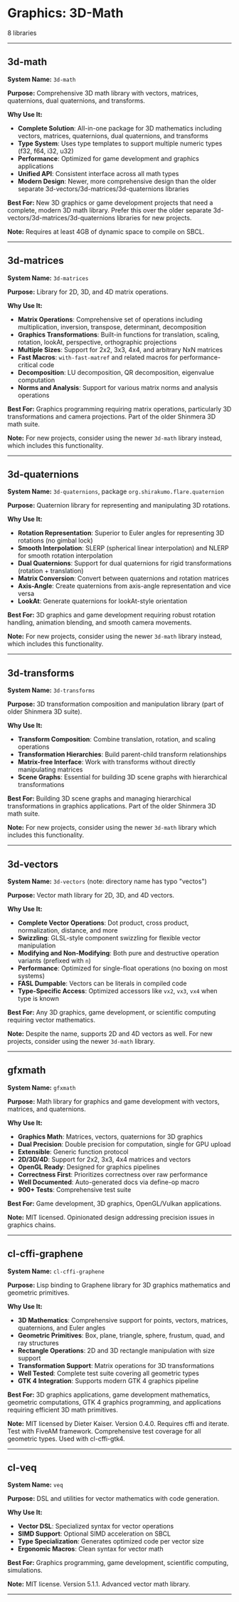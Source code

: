 # Graphics: 3D-Math

8 libraries

---

## 3d-math

**System Name:** `3d-math`

**Purpose:** Comprehensive 3D math library with vectors, matrices, quaternions, dual quaternions, and transforms.

**Why Use It:**
- **Complete Solution**: All-in-one package for 3D mathematics including vectors, matrices, quaternions, dual quaternions, and transforms
- **Type System**: Uses type templates to support multiple numeric types (f32, f64, i32, u32)
- **Performance**: Optimized for game development and graphics applications
- **Unified API**: Consistent interface across all math types
- **Modern Design**: Newer, more comprehensive design than the older separate 3d-vectors/3d-matrices/3d-quaternions libraries

**Best For:** New 3D graphics or game development projects that need a complete, modern 3D math library. Prefer this over the older separate 3d-vectors/3d-matrices/3d-quaternions libraries for new projects.

**Note:** Requires at least 4GB of dynamic space to compile on SBCL.

---


## 3d-matrices

**System Name:** `3d-matrices`

**Purpose:** Library for 2D, 3D, and 4D matrix operations.

**Why Use It:**
- **Matrix Operations**: Comprehensive set of operations including multiplication, inversion, transpose, determinant, decomposition
- **Graphics Transformations**: Built-in functions for translation, scaling, rotation, lookAt, perspective, orthographic projections
- **Multiple Sizes**: Support for 2x2, 3x3, 4x4, and arbitrary NxN matrices
- **Fast Macros**: `with-fast-matref` and related macros for performance-critical code
- **Decomposition**: LU decomposition, QR decomposition, eigenvalue computation
- **Norms and Analysis**: Support for various matrix norms and analysis operations

**Best For:** Graphics programming requiring matrix operations, particularly 3D transformations and camera projections. Part of the older Shinmera 3D math suite.

**Note:** For new projects, consider using the newer `3d-math` library instead, which includes this functionality.

---


## 3d-quaternions

**System Name:** `3d-quaternions`, package `org.shirakumo.flare.quaternion`

**Purpose:** Quaternion library for representing and manipulating 3D rotations.

**Why Use It:**
- **Rotation Representation**: Superior to Euler angles for representing 3D rotations (no gimbal lock)
- **Smooth Interpolation**: SLERP (spherical linear interpolation) and NLERP for smooth rotation interpolation
- **Dual Quaternions**: Support for dual quaternions for rigid transformations (rotation + translation)
- **Matrix Conversion**: Convert between quaternions and rotation matrices
- **Axis-Angle**: Create quaternions from axis-angle representation and vice versa
- **LookAt**: Generate quaternions for lookAt-style orientation

**Best For:** 3D graphics and game development requiring robust rotation handling, animation blending, and smooth camera movements.

**Note:** For new projects, consider using the newer `3d-math` library instead, which includes this functionality.

---


## 3d-transforms

**System Name:** `3d-transforms`

**Purpose:** 3D transformation composition and manipulation library (part of older Shinmera 3D suite).

**Why Use It:**
- **Transform Composition**: Combine translation, rotation, and scaling operations
- **Transformation Hierarchies**: Build parent-child transform relationships
- **Matrix-free Interface**: Work with transforms without directly manipulating matrices
- **Scene Graphs**: Essential for building 3D scene graphs with hierarchical transformations

**Best For:** Building 3D scene graphs and managing hierarchical transformations in graphics applications. Part of the older Shinmera 3D math suite.

**Note:** For new projects, consider using the newer `3d-math` library which includes this functionality.

---


## 3d-vectors

**System Name:** `3d-vectors` (note: directory name has typo "vectos")

**Purpose:** Vector math library for 2D, 3D, and 4D vectors.

**Why Use It:**
- **Complete Vector Operations**: Dot product, cross product, normalization, distance, and more
- **Swizzling**: GLSL-style component swizzling for flexible vector manipulation
- **Modifying and Non-Modifying**: Both pure and destructive operation variants (prefixed with `n`)
- **Performance**: Optimized for single-float operations (no boxing on most systems)
- **FASL Dumpable**: Vectors can be literals in compiled code
- **Type-Specific Access**: Optimized accessors like `vx2`, `vx3`, `vx4` when type is known

**Best For:** Any 3D graphics, game development, or scientific computing requiring vector mathematics.

**Note:** Despite the name, supports 2D and 4D vectors as well. For new projects, consider using the newer `3d-math` library.

---


## gfxmath

**System Name:** `gfxmath`

**Purpose:** Math library for graphics and game development with vectors, matrices, and quaternions.

**Why Use It:**
- **Graphics Math**: Matrices, vectors, quaternions for 3D graphics
- **Dual Precision**: Double precision for computation, single for GPU upload
- **Extensible**: Generic function protocol
- **2D/3D/4D**: Support for 2x2, 3x3, 4x4 matrices and vectors
- **OpenGL Ready**: Designed for graphics pipelines
- **Correctness First**: Prioritizes correctness over raw performance
- **Well Documented**: Auto-generated docs via define-op macro
- **900+ Tests**: Comprehensive test suite

**Best For:** Game development, 3D graphics, OpenGL/Vulkan applications.

**Note:** MIT licensed. Opinionated design addressing precision issues in graphics chains.

---


## cl-cffi-graphene

**System Name:** `cl-cffi-graphene`

**Purpose:** Lisp binding to Graphene library for 3D graphics mathematics and geometric primitives.

**Why Use It:**
- **3D Mathematics**: Comprehensive support for points, vectors, matrices, quaternions, and Euler angles
- **Geometric Primitives**: Box, plane, triangle, sphere, frustum, quad, and ray structures
- **Rectangle Operations**: 2D and 3D rectangle manipulation with size support
- **Transformation Support**: Matrix operations for 3D transformations
- **Well Tested**: Complete test suite covering all geometric types
- **GTK 4 Integration**: Supports modern GTK 4 graphics pipeline

**Best For:** 3D graphics applications, game development mathematics, geometric computations, GTK 4 graphics programming, and applications requiring efficient 3D math primitives.

**Note:** MIT licensed by Dieter Kaiser. Version 0.4.0. Requires cffi and iterate. Test with FiveAM framework. Comprehensive test coverage for all geometric types. Used with cl-cffi-gtk4.

---


## cl-veq

**System Name:** `veq`

**Purpose:** DSL and utilities for vector mathematics with code generation.

**Why Use It:**
- **Vector DSL**: Specialized syntax for vector operations
- **SIMD Support**: Optional SIMD acceleration on SBCL
- **Type Specialization**: Generates optimized code per vector size
- **Ergonomic Macros**: Clean syntax for vector math

**Best For:** Graphics programming, game development, scientific computing, simulations.

**Note:** MIT license. Version 5.1.1. Advanced vector math library.

---


